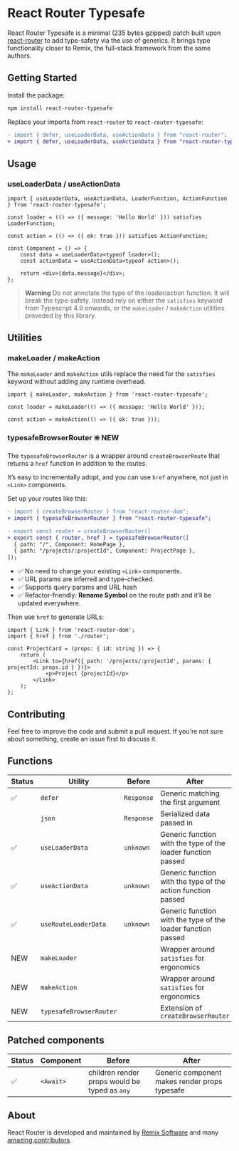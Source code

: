 # React Router Typesafe

React Router Typesafe is a minimal (235 bytes gzipped) patch built upon [react-router](https://github.com/remix-run/react-router) to add type-safety via the use of generics. It brings type functionality closer to Remix, the full-stack framework from the same authors.

## Getting Started

Install the package:

```bash
npm install react-router-typesafe
```

Replace your imports from `react-router` to `react-router-typesafe`:

```diff
- import { defer, useLoaderData, useActionData } from "react-router";
+ import { defer, useLoaderData, useActionData } from "react-router-typesafe";
```

## Usage

### useLoaderData / useActionData

```tsx
import { useLoaderData, useActionData, LoaderFunction, ActionFunction } from 'react-router-typesafe';

const loader = (() => ({ message: 'Hello World' })) satisfies LoaderFunction;

const action = (() => ({ ok: true })) satisfies ActionFunction;

const Component = () => {
	const data = useLoaderData<typeof loader>();
	const actionData = useActionData<typeof action>();

	return <div>{data.message}</div>;
};
```

> **Warning**
> Do not annotate the type of the loader/action function. It will break the type-safety. Instead rely on either the `satisfies` keyword from Typescript 4.9 onwards, or the `makeLoader` / `makeAction` utilities proveded by this library.

## Utilities

### makeLoader / makeAction

The `makeLoader` and `makeAction` utils replace the need for the `satisfies` keyword without adding any runtime overhead.

```tsx
import { makeLoader, makeAction } from 'react-router-typesafe';

const loader = makeLoader(() => ({ message: 'Hello World' }));

const action = makeAction(() => ({ ok: true }));
```

### typesafeBrowserRouter ❇️ NEW

The `typesafeBrowserRouter` is a wrapper around `createBrowserRoute` that returns a `href` function in addition to the routes.

It’s easy to incrementally adopt, and you can use `href` anywhere, not just in `<Link>` components.

Set up your routes like this:

```diff
- import { createBrowserRouter } from "react-router-dom";
+ import { typesafeBrowserRouter } from "react-router-typesafe";

- export const router = createBrowserRouter([
+ export const { router, href } = typesafeBrowserRouter([
  { path: "/", Component: HomePage },
  { path: "/projects/:projectId", Component: ProjectPage },
]);
```

- ✅ No need to change your existing `<Link>` components.
- ✅ URL params are inferred and type-checked.
- ✅ Supports query params and URL hash
- ✅ Refactor-friendly: **Rename Symbol** on the route path and it’ll be updated everywhere.

Then use `href` to generate URLs:

```tsx
import { Link } from 'react-router-dom';
import { href } from './router';

const ProjectCard = (props: { id: string }) => {
	return (
		<Link to={href({ path: '/projects/:projectId', params: { projectId: props.id } })}>
			<p>Project {projectId}</p>
		</Link>
	);
};
```

## Contributing

Feel free to improve the code and submit a pull request. If you're not sure about something, create an issue first to discuss it.

## Functions

| Status | Utility                 | Before     | After                                                        |
| ------ | ----------------------- | ---------- | ------------------------------------------------------------ |
| ✅     | `defer`                 | `Response` | Generic matching the first argument                          |
|        | `json`                  | `Response` | Serialized data passed in                                    |
| ✅     | `useLoaderData`         | `unknown`  | Generic function with the type of the loader function passed |
| ✅     | `useActionData`         | `unknown`  | Generic function with the type of the action function passed |
| ✅     | `useRouteLoaderData`    | `unknown`  | Generic function with the type of the loader function passed |
| NEW    | `makeLoader`            |            | Wrapper around `satisfies` for ergonomics                    |
| NEW    | `makeAction`            |            | Wrapper around `satisfies` for ergonomics                    |
| NEW    | `typesafeBrowserRouter` |            | Extension of `createBrowserRouter`                           |

## Patched components

| Status | Component | Before                                        | After                                         |
| ------ | --------- | --------------------------------------------- | --------------------------------------------- |
| ✅     | `<Await>` | children render props would be typed as `any` | Generic component makes render props typesafe |

## About

React Router is developed and maintained by [Remix Software](https://remix.run) and many [amazing contributors](https://github.com/remix-run/react-router/graphs/contributors).
